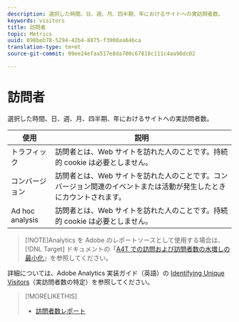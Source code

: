 ```yaml
---
description: 選択した時間、日、週、月、四半期、年におけるサイトへの実訪問者数。
keywords: visitors
title: 訪問者
topic: Metrics
uuid: 098beb78-5294-42b4-8875-f3908aa646ca
translation-type: tm+mt
source-git-commit: 99ee24efaa517e8da700c67818c111c4aa90dc02

---
```



# 訪問者

選択した時間、日、週、月、四半期、年におけるサイトへの実訪問者数。

| 使用 | 説明 |
|---|---|
| トラフィック | 訪問者とは、Web サイトを訪れた人のことです。持続的 cookie は必要としません。 |
| コンバージョン | 訪問者とは、Web サイトを訪れた人のことです。コンバージョン関連のイベントまたは活動が発生したときにカウントされます。 |
| Ad hoc analysis | 訪問者とは、Web サイトを訪れた人のことです。持続的 cookie は必要としません。 |

> [!NOTE]Analytics を Adobe のレポートソースとして使用する場合は、[!DNL Target] ドキュメントの「[A4T での訪問および訪問者数の水増しの最小化](https://marketing.adobe.com/resources/help/en_US/target/a4t/minimizing-inflated-visit-and-visitor-counts-a4t.html)」を参照してください。

詳細については、Adobe Analytics 実装ガイド（英語）の [Identifying Unique Visitors](https://marketing.adobe.com/resources/help/en_US/sc/implement/visid_overview.html)（実訪問者数の特定）を参照してください。

>[!MORELIKETHIS]
>
>* [訪問者数レポート](/help/components/c-variables/dimensionslist/reports-visitors.md)

